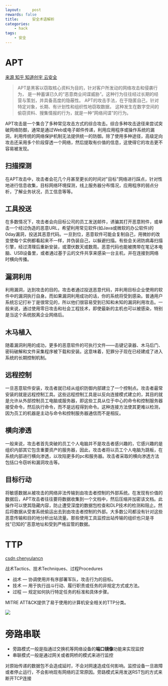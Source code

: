 ```yaml
---
layout:     post
rewards: false
title:      安全术语解析
categories:
    - hack
tags:
    - 安全
---
```


# APT
[来源 知乎 知道创宇 云安全](https://www.zhihu.com/question/28881041/answer/428776509)
 
>APT是黑客以窃取核心资料为目的，针对客户所发动的网络攻击和侵袭行为，
>是一种蓄谋已久的“恶意商业间谍威胁”。这种行为往往经过长期的经营与策划，并具备高度的隐蔽性。
>APT的攻击手法，在于隐匿自己，针对特定对象，长期、有计划性和组织性地窃取数据，
>这种发生在数字空间的偷窃资料、搜集情报的行为，就是一种“网络间谍”的行为。

APT攻击是一个集合了多种常见攻击方式的综合攻击。综合多种攻击途径来尝试突破网络防御，通常是通过Web或电子邮件传递，利用应用程序或操作系统的漏洞，利用传统的网络保护机制无法提供统一的防御。除了使用多种途径，高级定向攻击还采用多个阶段穿透一个网络，然后提取有价值的信息，这使得它的攻击更不容易被发现。


## 扫描探测

在APT攻击中，攻击者会花几个月甚至更长的时间对"目标"网络进行踩点，针对性地进行信息收集，目标网络环境探测，线上服务器分布情况，应用程序的弱点分析，了解业务状况，员工信息等等。

## 工具投送

在多数情况下，攻击者会向目标公司的员工发送邮件，诱骗其打开恶意附件，或单击一个经过伪造的恶意URL，希望利用常见软件(如Java或微软的办公软件)的0day漏洞，投送其恶意代码。一旦到位，恶意软件可能会复制自己，用微妙的改变使每个实例都看起来不一样，并伪装自己，以躲避扫描。有些会关闭防病毒扫描引擎，经过清理后重新安装，或潜伏数天或数周。恶意代码也能被携带在笔记本电脑、USB设备里，或者通过基于云的文件共享来感染一台主机，并在连接到网络时横向传播。

## 漏洞利用

利用漏洞，达到攻击的目的。攻击者通过投送恶意代码，并利用目标企业使用的软件中的漏洞执行自身。而如果漏洞利用成功的话，你的系统将受到感染。普通用户系统忘记打补丁是很常见的，所以他们很容易受到已知和未知的漏洞利用攻击。一般来说，通过使用零日攻击和社会工程技术，即使最新的主机也可以被感染，特别是当这个系统脱离企业网络后。

## 木马植入

随着漏洞利用的成功，更多的恶意软件的可执行文件——击键记录器、木马后门、密码破解和文件采集程序被下载和安装。这意味着，犯罪分子现在已经建成了进入系统的长期控制机制。

## 远程控制

一旦恶意软件安装，攻击者就已经从组织防御内部建立了一个控制点。攻击者最常安装的就是远程控制工具。这些远程控制工具是以反向连接模式建立的，其目的就是允许从外部控制员工电脑或服务器，即这些工具从位于中心的命令和控制服务器接受命令，然后执行命令，而不是远程得到命令。这种连接方法使其更难以检测，因为员工的机器是主动与命令和控制服务器通信而不是相反。

## 横向渗透

一般来说，攻击者首先突破的员工个人电脑并不是攻击者感兴趣的，它感兴趣的是组织内部其它包含重要资产的服务器，因此，攻击者将以员工个人电脑为跳板，在系统内部进行横向渗透，以攻陷更多的pc和服务器。攻击者采取的横向渗透方法包括口令窃听和漏洞攻击等。

## 目标行动

将敏感数据从被攻击的网络非法传输到由攻击者控制的外部系统。在发现有价值的数据后，APT攻击者往往要将数据收集到一个文档中，然后压缩并加密该文档。此操作可以使其隐藏内容，防止遭受深度的数据包检查和DLP技术的检测和阻止。然后将数据从受害系统偷运出去到由攻击者控制的外部。大多数公司都没有针对这些恶意传输和目的地分析出站流量。那些使用工具监控出站传输的组织也只是寻找"已知的"恶意地址和受到严格监管的数据。

# TTP

[csdn chenyulancn](https://blog.csdn.net/chenyulancn/article/details/79065169)

战术Tactics、技术Techniques、过程Procedures

- 战术 — 协调使用并有序部署军队，攻击行为的目标。
- 技术 — 用于执行战斗行动、履行职责或任务的非规定方式或方法。
- 过程 — 规定如何执行特定任务的标准和具体步骤。

MITRE ATT&CK提供了易于使用的计算机安全相关的TTP分类。

![](https://cdn.jsdelivr.net/gh/631068264/img/006y8mN6gy1g8olxdrbmyj30o005s3yu.jpg)

# 旁路串联

- 旁路模式一般是指通过交换机等网络设备的**端口镜像**功能来实现监控
- 串联模式一般是通过网关或者网桥的模式来进行监控

对原始传递的数据包不会造成延时，不会对网速造成任何影响。监控设备一旦故障或者停止运行，不会影响现有网络的正常原因。旁路模式采用发送RST包的方式来断开TCP连接